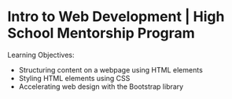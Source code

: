 # Intro to Web Development | High School Mentorship Program

Learning Objectives:
- Structuring content on a webpage using HTML elements
- Styling HTML elements using CSS
- Accelerating web design with the Bootstrap library
